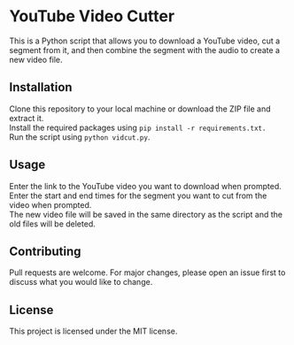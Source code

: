 # YouTube Video Cutter
This is a Python script that allows you to download a YouTube video, cut a segment from it, and then combine the segment with the audio to create a new video file.

## Installation
Clone this repository to your local machine or download the ZIP file and extract it.\
Install the required packages using `pip install -r requirements.txt.`\
Run the script using `python vidcut.py`.

## Usage
Enter the link to the YouTube video you want to download when prompted.\
Enter the start and end times for the segment you want to cut from the video when prompted.\
The new video file will be saved in the same directory as the script and the old files will be deleted.

## Contributing
Pull requests are welcome. For major changes, please open an issue first to discuss what you would like to change.

## License
This project is licensed under the MIT license.

